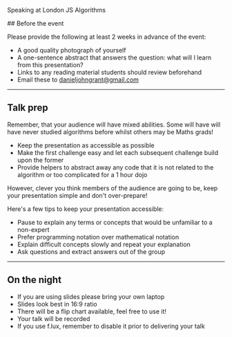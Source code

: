 Speaking at London JS Algorithms

## Before the event

Please provide the following at least 2 weeks in advance of the event:

- A good quality photograph of yourself
- A one-sentence abstract that answers the question: what will I learn from this presentation?
- Links to any reading material students should review beforehand
- Email these to danieljohngrant@gmail.com

---

## Talk prep

Remember, that your audience will have mixed abilities. Some will have will have never studied algorithms before whilst others may be Maths grads!

- Keep the presentation as accessible as possible
- Make the first challenge easy and let each subsequent challenge build upon the former
- Provide helpers to abstract away any code that it is not related to the algorithm or too complicated for a 1 hour dojo

However, clever you think members of the audience are going to be, keep your presentation simple and don't over-prepare!

Here's a few tips to keep your presentation accessible:

- Pause to explain any terms or concepts that would be unfamiliar to a non-expert
- Prefer programming notation over mathematical notation
- Explain difficult concepts slowly and repeat your explanation
- Ask questions and extract answers out of the group

---

## On the night

- If you are using slides please bring your own laptop
- Slides look best in 16:9 ratio
- There will be a flip chart available, feel free to use it!
- Your talk will be recorded
- If you use f.lux, remember to disable it prior to delivering your talk
